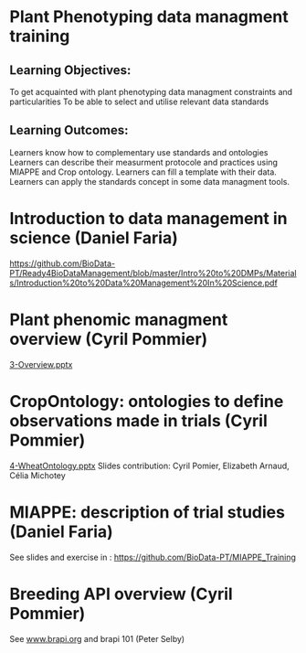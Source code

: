 
# Plant Phenotyping data managment training

## Learning Objectives:

To get acquainted with plant phenotyping data managment constraints and particularities
To be able to select and utilise relevant data standards

## Learning Outcomes:

Learners know how to complementary use standards and ontologies
Learners can describe their measurment protocole and practices using MIAPPE and Crop ontology.
Learners can fill a template with their data.
Learners can apply the standards concept in some data managment tools.

# Introduction to data management in science (Daniel Faria) 
https://github.com/BioData-PT/Ready4BioDataManagement/blob/master/Intro%20to%20DMPs/Materials/Introduction%20to%20Data%20Management%20In%20Science.pdf 

# Plant phenomic managment overview (Cyril Pommier)
[3-Overview.pptx](3-Overview.pptx)

# CropOntology: ontologies to define observations made in trials (Cyril Pommier)
[4-WheatOntology.pptx](4-WheatOntology.pptx)
Slides contribution: Cyril Pomier, Elizabeth Arnaud, Célia Michotey

# MIAPPE: description of trial studies (Daniel Faria)
See slides and exercise in : 
https://github.com/BioData-PT/MIAPPE_Training

# Breeding API overview (Cyril Pommier)
See www.brapi.org and brapi 101 (Peter Selby)
